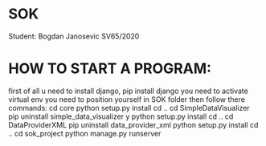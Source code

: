 # SOK
Student: Bogdan Janosevic SV65/2020

# HOW TO START A PROGRAM:
first of all u need to install django, pip install django
you need to activate virtual env
you need to position yourself in SOK folder
then follow there commands:
cd core
python setup.py install
cd ..
cd SimpleDataVisualizer 
pip uninstall simple_data_visualizer
y
python setup.py install
cd ..
cd DataProviderXML 
pip uninstall data_provider_xml
python setup.py install
cd ..
cd sok_project
python manage.py runserver
